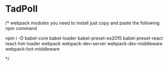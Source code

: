 # TadPoll





/* 
webpack modules you need to install just copy and paste the following npm command

npm i -D babel-core babel-loader babel-preset-es2015 babel-preset-react react-hot-loader webpack webpack-dev-server webpack-dev-middleware webpack-hot-middleware

*/
